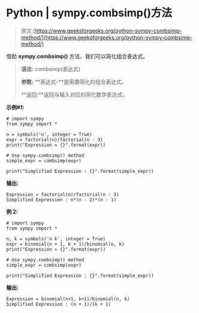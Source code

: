 # Python | sympy.combsimp()方法

> 原文:[https://www.geeksforgeeks.org/python-sympy-combsimp-method/](https://www.geeksforgeeks.org/python-sympy-combsimp-method/)

借助 **sympy.combsimp()** 方法，我们可以简化组合表达式。

> **语法:** combsimp(表达式)
> 
> **参数:**
> **表达式–**是需要简化的组合表达式。
> 
> **返回:**返回与输入对应的简化数学表达式。

**示例#1:**

```
# import sympy 
from sympy import * 

n = symbols('n', integer = True)
expr = factorial(n)/factorial(n - 3)
print("Expression = {}".format(expr))

# Use sympy.combsimp() method 
simple_expr = combsimp(expr)  

print("Simplified Expression : {}".format(simple_expr))  
```

**输出:**

```
Expression = factorial(n)/factorial(n - 3)
Simplified Expression : n*(n - 2)*(n - 1)

```

**例 2:**

```
# import sympy 
from sympy import * 

n, k = symbols('n k', integer = True)
expr = binomial(n + 1, k + 1)/binomial(n, k)
print("Expression = {}".format(expr))

# Use sympy.combsimp() method 
simple_expr = combsimp(expr)  

print("Simplified Expression : {}".format(simple_expr))  
```

**输出:**

```
Expression = binomial(n+1, k+1)/binomial(n, k)
Simplified Expression : (n + 1)/(k + 1)

```